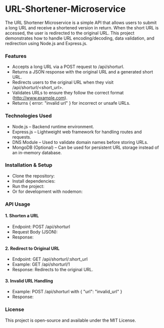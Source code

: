 # URL-Shortener-Microservice
The URL Shortener Microservice is a simple API that allows users to submit a long URL and receive a shortened version in return. When the short URL is accessed, the user is redirected to the original URL. This project demonstrates how to handle URL encoding/decoding, data validation, and redirection using Node.js and Express.js.

### Features
- Accepts a long URL via a POST request to /api/shorturl.
- Returns a JSON response with the original URL and a generated short URL.
- Redirects users to the original URL when they visit /api/shorturl/<short_url>.
- Validates URLs to ensure they follow the correct format (http://www.example.com).
- Returns { error: "invalid url" } for incorrect or unsafe URLs.

### Technologies Used
- Node.js – Backend runtime environment.
- Express.js – Lightweight web framework for handling routes and requests.
- DNS Module – Used to validate domain names before storing URLs.
- MongoDB (Optional) – Can be used for persistent URL storage instead of an in-memory database.

### Installation & Setup
- Clone the repository:
- Install dependencies:
- Run the project:
- Or for development with nodemon:

### API Usage
#### 1. Shorten a URL
- Endpoint: POST /api/shorturl
- Request Body (JSON):
- Response:

#### 2. Redirect to Original URL
- Endpoint: GET /api/shorturl/:short_url
- Example: GET /api/shorturl/1
- Response: Redirects to the original URL.

#### 3. Invalid URL Handling
- Example: POST /api/shorturl with { "url": "invalid_url" }
- Response:

### License
This project is open-source and available under the MIT License.




